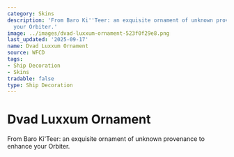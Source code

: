 ```yaml
---
category: Skins
description: 'From Baro Ki''Teer: an exquisite ornament of unknown provenance to enhance
  your Orbiter.'
image: ../images/dvad-luxxum-ornament-523f0f29e8.png
last_updated: '2025-09-17'
name: Dvad Luxxum Ornament
source: WFCD
tags:
- Ship Decoration
- Skins
tradable: false
type: Ship Decoration
---
```


# Dvad Luxxum Ornament

From Baro Ki'Teer: an exquisite ornament of unknown provenance to enhance your Orbiter.

